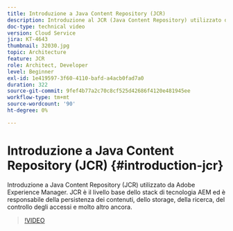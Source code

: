 ```yaml
---
title: Introduzione a Java Content Repository (JCR)
description: Introduzione al JCR (Java Content Repository) utilizzato da Adobe Experience Manager. JCR è il livello base dello stack di tecnologia AEM ed è responsabile della persistenza dei contenuti, dello storage, della ricerca, del controllo degli accessi e molto altro ancora.
doc-type: technical video
version: Cloud Service
jira: KT-4643
thumbnail: 32030.jpg
topic: Architecture
feature: JCR
role: Architect, Developer
level: Beginner
exl-id: 1e419597-3f60-4110-bafd-a4acb0fad7a0
duration: 322
source-git-commit: 9fef4b77a2c70c8cf525d42686f4120e481945ee
workflow-type: tm+mt
source-wordcount: '90'
ht-degree: 0%

---
```


# Introduzione a Java Content Repository (JCR) {#introduction-jcr}

Introduzione a Java Content Repository (JCR) utilizzato da Adobe Experience Manager. JCR è il livello base dello stack di tecnologia AEM ed è responsabile della persistenza dei contenuti, dello storage, della ricerca, del controllo degli accessi e molto altro ancora.

>[!VIDEO](https://video.tv.adobe.com/v/32030?quality=12&learn=on)
